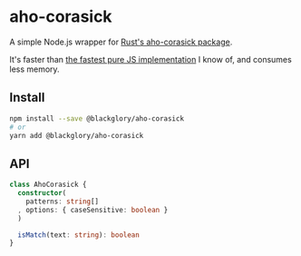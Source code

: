 # aho-corasick

A simple Node.js wrapper for [Rust's aho-corasick package].

It's faster than [the fastest pure JS implementation] I know of,
and consumes less memory.

[Rust's aho-corasick package]: https://crates.io/crates/aho-corasick
[the fastest pure JS implementation]: https://www.npmjs.com/package/fastscan

## Install

```sh
npm install --save @blackglory/aho-corasick
# or
yarn add @blackglory/aho-corasick
```

## API

```ts
class AhoCorasick {
  constructor(
    patterns: string[]
  , options: { caseSensitive: boolean }
  )

  isMatch(text: string): boolean
}
```
